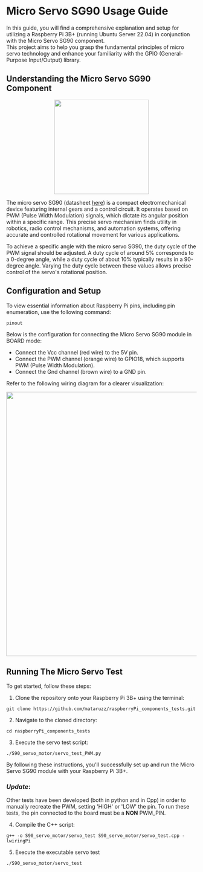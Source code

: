 # Micro Servo SG90 Usage Guide
In this guide, you will find a comprehensive explanation and setup for utilizing a Raspberry Pi 3B+ (running Ubuntu Server 22.04) in conjunction with the Micro Servo SG90 component.\
This project aims to help you grasp the fundamental principles of micro servo technology and enhance your familiarity with the GPIO (General-Purpose Input/Output) library.

## Understanding the Micro Servo SG90 Component
<p align="center">
  <img width = "250" src="https://github.com/mataruzz/arduino_components_tests/blob/main/S90_servo_motor/images/micro-servo-motor-sg90.jpg">
</p>
The micro servo SG90 (datasheet <a href="http://www.ee.ic.ac.uk/pcheung/teaching/DE1_EE/stores/sg90_datasheet.pdf">here</a>) is a compact electromechanical device featuring internal gears and a control circuit. It operates based on PWM (Pulse Width Modulation) signals, which dictate its angular position within a specific range. This precise servo mechanism finds utility in robotics, radio control mechanisms, and automation systems, offering accurate and controlled rotational movement for various applications.

To achieve a specific angle with the micro servo SG90, the duty cycle of the PWM signal should be adjusted. A duty cycle of around 5% corresponds to a 0-degree angle, while a duty cycle of about 10% typically results in a 90-degree angle. Varying the duty cycle between these values allows precise control of the servo's rotational position.

## Configuration and Setup
To view essential information about Raspberry Pi pins, including pin enumeration, use the following command:
```
pinout
```
Below is the configuration for connecting the Micro Servo SG90 module in BOARD mode:
- Connect the Vcc channel (red wire) to the 5V pin.
- Connect the PWM channel (orange wire) to GPIO18, which supports PWM (Pulse Width Modulation).
- Connect the Gnd channel (brown wire) to a GND pin.

Refer to the following wiring diagram for a clearer visualization:
<p align="center">
  <img width = "700" src="https://github.com/mataruzz/arduino_components_tests/blob/main/S90_servo_motor/images/wiring_connection_S90_servo.png">
</p>

## Running The Micro Servo Test
To get started, follow these steps:

1. Clone the repository onto your Raspberry Pi 3B+ using the terminal:
```  
git clone https://github.com/mataruzz/raspberryPi_components_tests.git
```
2. Navigate to the cloned directory:
```
cd raspberryPi_components_tests
```
3. Execute the servo test script:
```
./S90_servo_motor/servo_test_PWM.py
```
By following these instructions, you'll successfully set up and run the Micro Servo SG90 module with your Raspberry Pi 3B+. 

### ***Update***:
Other tests have been developed (both in python and in Cpp) in order to manually recreate the PWM, setting 'HIGH' or 'LOW' the pin. To run these tests, the pin connected to the board must be a **NON** PWM_PIN.

4. Compile the C++ script:
```
g++ -o S90_servo_motor/servo_test S90_servo_motor/servo_test.cpp -lwiringPi
```
5. Execute the executable servo test
```
./S90_servo_motor/servo_test
```
